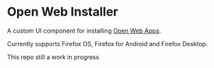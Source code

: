 Open Web Installer
==================

A custom UI component for installing [Open Web Apps](https://developer.mozilla.org/en-US/docs/Web/Apps).

Currently supports Firefox OS, Firefox for Android and Firefox Desktop.

This repo still a work in progress
